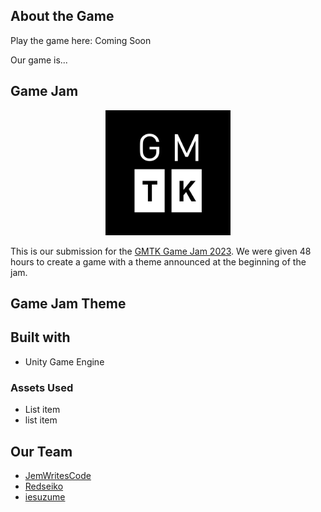 
## About the Game
Play the game here: Coming Soon

Our game is...
## Game Jam
<div align="center"><img src="https://raw.githubusercontent.com/JemWritesCode/GMTK2023/main/readme%20images/GMTK%20Logo.png" alt="drawing" width="200"/></div>

This is our submission for the [GMTK Game Jam 2023](https://itch.io/jam/gmtk-2023). We were given 48 hours to create a game with a theme announced at the beginning of the jam.

## Game Jam Theme

## Built with
 - Unity Game Engine
### Assets Used
 - List item
 - list item
## Our Team

 - [JemWritesCode](https://github.com/JemWritesCode) 
 - [Redseiko](https://github.com/redseiko)
 - [iesuzume](https://github.com/iesuzume)
